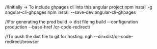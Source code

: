 
//Initially -> To include ghpages cli into this angular project
npm install -g angular-cli-ghpages
npm install --save-dev angular-cli-ghpages


//For generating the prod build -> dist file
ng build --configuration production --base-href /qr-code-redirect/

//To push the dist file to git for hosting.
ngh --dir=dist/qr-code-redirect/browser